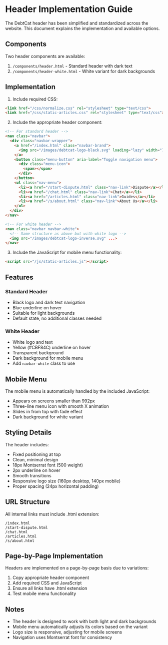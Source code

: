 # Header Implementation Guide

The DebtCat header has been simplified and standardized across the website. This document explains the implementation and available options.

## Components

Two header components are available:
1. `/components/header.html` - Standard header with dark text
2. `/components/header-white.html` - White variant for dark backgrounds

## Implementation

1. Include required CSS:
```html
<link href="/css/normalize.css" rel="stylesheet" type="text/css">
<link href="/css/static-articles.css" rel="stylesheet" type="text/css">
```

2. Include the appropriate header component:
```html
<!-- For standard header -->
<nav class="navbar">
  <div class="navbar-wrapper">
    <a href="/index.html" class="navbar-brand">
      <img src="/images/debtcat-logo-black.svg" loading="lazy" width="70" height="Auto" alt="DebtCat logo">
    </a>
    <button class="menu-button" aria-label="Toggle navigation menu">
      <div class="menu-icon">
        <span></span>
      </div>
    </button>
    <ul class="nav-menu">
      <li><a href="/start-dispute.html" class="nav-link">Dispute</a></li>
      <li><a href="/chat.html" class="nav-link">Chat</a></li>
      <li><a href="/articles.html" class="nav-link">Guides</a></li>
      <li><a href="/s/about.html" class="nav-link">About Us</a></li>
    </ul>
  </div>
</nav>

<!-- For white header -->
<nav class="navbar navbar-white">
  <!-- Same structure as above but with white logo -->
  <img src="/images/debtcat-logo-inverse.svg" ...>
</nav>
```

3. Include the JavaScript for mobile menu functionality:
```html
<script src="/js/static-articles.js"></script>
```

## Features

### Standard Header
- Black logo and dark text navigation
- Blue underline on hover
- Suitable for light backgrounds
- Default state, no additional classes needed

### White Header
- White logo and text
- Yellow (#CBF84C) underline on hover
- Transparent background
- Dark background for mobile menu
- Add `navbar-white` class to use

## Mobile Menu

The mobile menu is automatically handled by the included JavaScript:
- Appears on screens smaller than 992px
- Three-line menu icon with smooth X animation
- Slides in from top with fade effect
- Dark background for white variant

## Styling Details

The header includes:
- Fixed positioning at top
- Clean, minimal design
- 18px Montserrat font (500 weight)
- 2px underline on hover
- Smooth transitions
- Responsive logo size (160px desktop, 140px mobile)
- Proper spacing (24px horizontal padding)

## URL Structure

All internal links must include .html extension:
```
/index.html
/start-dispute.html
/chat.html
/articles.html
/s/about.html
```

## Page-by-Page Implementation

Headers are implemented on a page-by-page basis due to variations:
1. Copy appropriate header component
2. Add required CSS and JavaScript
3. Ensure all links have .html extension
4. Test mobile menu functionality

## Notes

- The header is designed to work with both light and dark backgrounds
- Mobile menu automatically adjusts its colors based on the variant
- Logo size is responsive, adjusting for mobile screens
- Navigation uses Montserrat font for consistency
